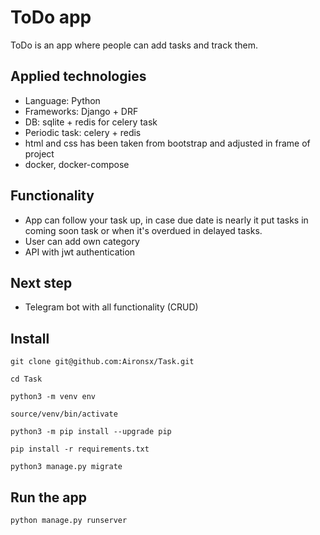 # ToDo app

ToDo is an app where people can add tasks and track them.


## Applied technologies

- Language: Python
- Frameworks: Django + DRF
- DB: sqlite + redis for celery task
- Periodic task: celery + redis
- html and css has been taken from bootstrap and adjusted in frame of project
- docker, docker-compose

## Functionality

- App can follow your task up, in case due date is nearly it put tasks in 
  coming soon task or when it's overdued in delayed tasks.
- User can add own category
- API with jwt authentication

## Next step

- Telegram bot with all functionality (CRUD)

## Install

```
git clone git@github.com:Aironsx/Task.git
```
```
cd Task
```
```
python3 -m venv env
```
```
source/venv/bin/activate
```
```
python3 -m pip install --upgrade pip
```    
```
pip install -r requirements.txt
```   
```
python3 manage.py migrate
```       
    
## Run the app
```
python manage.py runserver
```
